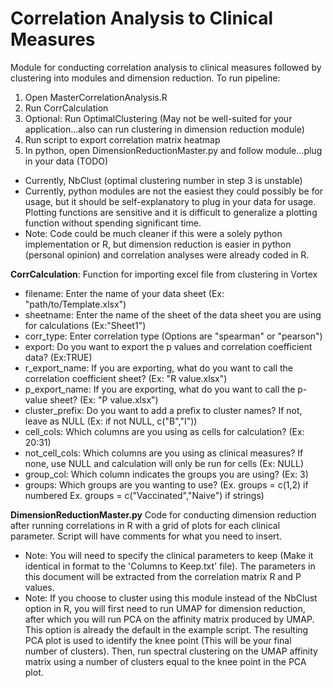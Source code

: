 # Correlation Analysis to Clinical Measures
Module for conducting correlation analysis to clinical measures followed by clustering into modules and dimension reduction.
To run pipeline:
1) Open MasterCorrelationAnalysis.R
2) Run CorrCalculation
3) Optional: Run OptimalClustering (May not be well-suited for your application...also can run clustering in dimension reduction module)
4) Run script to export correlation matrix heatmap
4) In python, open DimensionReductionMaster.py and follow module...plug in your data (TODO)

* Currently, NbClust (optimal clustering number in step 3 is unstable)
* Currently, python modules are not the easiest they could possibly be for usage, but it should be self-explanatory to plug in your data for usage. Plotting functions are sensitive and it is difficult to generalize a plotting function without spending significant time.
* Note: Code could be much cleaner if this were a solely python implementation or R, but dimension reduction is easier in python (personal opinion) and correlation analyses were already coded in R.

**CorrCalculation**:
Function for importing excel file from clustering in Vortex
* filename: Enter the name of your data sheet (Ex: "path/to/Template.xlsx")
* sheetname: Enter the name of the sheet of the data sheet you are using for calculations (Ex:"Sheet1")
* corr_type: Enter correlation type (Options are "spearman" or "pearson")
* export: Do you want to export the p values and correlation coefficient data? (Ex:TRUE)
* r_export_name: If you are exporting, what do you want to call the correlation coefficient sheet? (Ex: "R value.xlsx")
* p_export_name: If you are exporting, what do you want to call the p-value sheet? (Ex: "P value.xlsx")
* cluster_prefix: Do you want to add a prefix to cluster names? If not, leave as NULL (Ex: if not NULL, c("B","I"))
* cell_cols: Which columns are you using as cells for calculation? (Ex: 20:31)
* not_cell_cols: Which columns are you using as clinical measures? If none, use NULL and calculation will only be run for cells (Ex: NULL)
* group_col: Which column indicates the groups you are using? (Ex: 3)
* groups: Which groups are you wanting to use? (Ex. groups = c(1,2) if numbered Ex. groups = c("Vaccinated","Naive") if strings)

**DimensionReductionMaster.py**
Code for conducting dimension reduction after running correlations in R with a grid of plots for each clinical parameter. Script will have comments for what you need to insert.
* Note: You will need to specify the clinical parameters to keep (Make it identical in format to the 'Columns to Keep.txt' file). The parameters in this document will be extracted from the correlation matrix R and P values.
* Note: If you choose to cluster using this module instead of the NbClust option in R, you will first need to run UMAP for dimension reduction, after which you will run PCA on the affinity matrix produced by UMAP. This option is already the default in the example script. The resulting PCA plot is used to identify the knee point (This will be your final number of clusters). Then, run spectral clustering on the UMAP affinity matrix using a number of clusters equal to the knee point in the PCA plot.